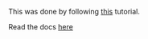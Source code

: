 This was done by following [this](https://youtu.be/fBNz5xF-Kx4) tutorial.

Read the docs [here](https://nodejs.org/en/docs/)